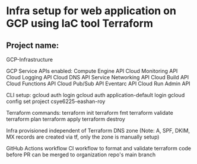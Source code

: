 <h1>Infra setup for web application on GCP using IaC tool Terraform</h1>

<h2>Project name:</h2>
GCP-Infrastructure

GCP Service APIs enabled:
Compute Engine API
Cloud Monitoring API
Cloud Logging API
Cloud DNS API
Service Networking API
Cloud Build API
Cloud Functions API
Cloud Pub/Sub API
Eventarc API
Cloud Run Admin API

CLI setup:
gcloud auth login
gcloud auth application-default login
gcloud config set project csye6225-eashan-roy

Terraform commands:
terraform init
terraform fmt terraform validate
terraform plan
terraform apply
terraform destroy

Infra provisioned independent of Terraform DNS zone (Note: A, SPF, DKIM, MX records are created via tf, only the zone is manually setup)

GitHub Actions workflow
CI workflow to format and validate terraform code before PR can be merged to organization repo's main branch
